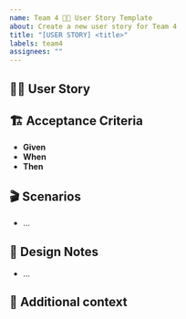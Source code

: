 ```yaml
---
name: Team 4 👤💭 User Story Template
about: Create a new user story for Team 4
title: "[USER STORY] <title>"
labels: team4
assignees: ""
---
```


## 👤💭 User Story

<!--
As a [user/persona], I want to [do a thing], so that I can [achieve a goal/outcome]
-->

## 🏗️ Acceptance Criteria

<!--
List out all expected functionality/requirements

Example using Given-When-Then:
- **Given** describes the initial context or state of the system (preconditions)
- **When** specifies the action or trigger that occurs
- **Then** defines the expected outcome or result
-->

- **Given**
- **When**
- **Then**

## 🎬 Scenarios

<!--
Write out scenarios that will help to ensure the functionality works as expected

For example, this could look like:
- I click on the Score filter and a dropdown appears showing a slider.
- “1” and “10” are selected by default. The submit button is disabled.
- I then drag the left slider to “6” making the score 6 to 10.
- The text input below updates to display “6” and submit button is now active.
- I click submit and the dropdown closes.
- My search results are now updated.
-->

- ...

## 🎨 Design Notes

<!--
Owned by design team - Attach link to design in dev mode and/or prototype, as well as any notes on visual details, interaction expectations, accessibility considerations, copy requirements

[Link to Figma design in Dev mode]()
[Link to Figma prototype]()
-->

- ...

<!--
Screenshots below should not be used for working on this ticket - always refer to Figma design for most up-to-date designs:
-->

## 📜 Additional context

<!--
Optional, delete if not needed

Include any additional context or information here that doesn't fit into other parts of the template
-->
